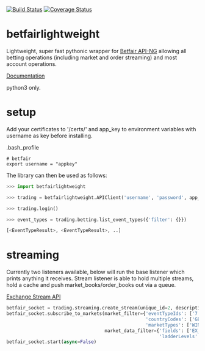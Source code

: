 [![Build Status](https://travis-ci.org/liampauling/betfairlightweight.svg?branch=master)](https://travis-ci.org/liampauling/betfairlightweight) [![Coverage Status](https://coveralls.io/repos/github/liampauling/betfairlightweight/badge.svg?branch=master)](https://coveralls.io/github/liampauling/betfairlightweight?branch=master)

# betfairlightweight

Lightweight, super fast pythonic wrapper for [Betfair API-NG](http://docs.developer.betfair.com/docs/display/1smk3cen4v3lu3yomq5qye0ni) allowing all betting operations (including market and order streaming) and most account operations.

[Documentation](https://github.com/liampauling/betfairlightweight/wiki)

python3 only.

# setup

Add your certificates to '/certs/' and app_key to environment variables with username as key before installing.

.bash_profile
```
# betfair
export username = "appkey"
```

The library can then be used as follows:

```python
>>> import betfairlightweight

>>> trading = betfairlightweight.APIClient('username', 'password', app_key='app_key')

>>> trading.login()
```


```python
>>> event_types = trading.betting.list_event_types({'filter': {}})

[<EventTypeResult>, <EventTypeResult>, ..]
```


# streaming

Currently two listeners available, below will run the base listener which prints anything it receives.
Stream listener is able to hold multiple streams, hold a cache and push market_books/order_books out via a queue.

[Exchange Stream API](http://docs.developer.betfair.com/docs/display/1smk3cen4v3lu3yomq5qye0ni/Exchange+Stream+API)

```python
betfair_socket = trading.streaming.create_stream(unique_id=2, description='Test Market Socket')
betfair_socket.subscribe_to_markets(market_filter={'eventTypeIds': ['7'],
                                                   'countryCodes': ['GB', 'IE'], 
                                                   'marketTypes': ['WIN']},
                                    market_data_filter={'fields': ['EX_BEST_OFFERS', 'EX_MARKET_DEF'],
                                                        'ladderLevels': 1})
betfair_socket.start(async=False)
```
